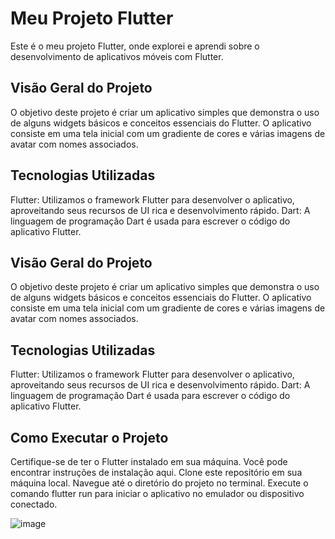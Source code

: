 
# Meu Projeto Flutter
Este é o meu projeto Flutter, onde explorei e aprendi sobre o desenvolvimento de aplicativos móveis com Flutter.

## Visão Geral do Projeto
O objetivo deste projeto é criar um aplicativo simples que demonstra o uso de alguns widgets básicos e conceitos essenciais do Flutter. O aplicativo consiste em uma tela inicial com um gradiente de cores e várias imagens de avatar com nomes associados.

## Tecnologias Utilizadas
Flutter: Utilizamos o framework Flutter para desenvolver o aplicativo, aproveitando seus recursos de UI rica e desenvolvimento rápido.
Dart: A linguagem de programação Dart é usada para escrever o código do aplicativo Flutter.

## Visão Geral do Projeto
O objetivo deste projeto é criar um aplicativo simples que demonstra o uso de alguns widgets básicos e conceitos essenciais do Flutter. O aplicativo consiste em uma tela inicial com um gradiente de cores e várias imagens de avatar com nomes associados.

## Tecnologias Utilizadas
Flutter: Utilizamos o framework Flutter para desenvolver o aplicativo, aproveitando seus recursos de UI rica e desenvolvimento rápido.
Dart: A linguagem de programação Dart é usada para escrever o código do aplicativo Flutter.

## Como Executar o Projeto
Certifique-se de ter o Flutter instalado em sua máquina. Você pode encontrar instruções de instalação aqui.
Clone este repositório em sua máquina local.
Navegue até o diretório do projeto no terminal.
Execute o comando flutter run para iniciar o aplicativo no emulador ou dispositivo conectado.

![image](https://github.com/DaySantana1/Card_App/assets/104851016/88e23086-a43b-4582-8cae-dfec1915e94a)
